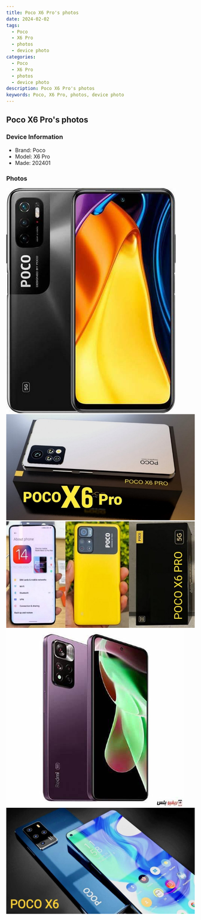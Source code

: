 ```yaml
---
title: Poco X6 Pro's photos
date: 2024-02-02
tags: 
  - Poco
  - X6 Pro
  - photos
  - device photo
categories: 
  - Poco
  - X6 Pro
  - photos
  - device photo
description: Poco X6 Pro's photos
keywords: Poco, X6 Pro, photos, device photo
---
```


## Poco X6 Pro's photos

### Device Information

- Brand: Poco
- Model: X6 Pro
- Made: 202401

### Photos

![/images/best-assets/devices/poco/poco-x6-pro/1.jpg](/images/best-assets/devices/poco/poco-x6-pro/1.jpg)
![/images/best-assets/devices/poco/poco-x6-pro/2.jpg](/images/best-assets/devices/poco/poco-x6-pro/2.jpg)
![/images/best-assets/devices/poco/poco-x6-pro/3.jpg](/images/best-assets/devices/poco/poco-x6-pro/3.jpg)
![/images/best-assets/devices/poco/poco-x6-pro/4.jpg](/images/best-assets/devices/poco/poco-x6-pro/4.jpg)
![/images/best-assets/devices/poco/poco-x6-pro/5.jpg](/images/best-assets/devices/poco/poco-x6-pro/5.jpg)

